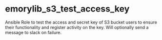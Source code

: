 # emorylib_s3_test_access_key
Ansible Role to test the access and secret key of S3 bucket users to ensure their functionality and register activity on the key. Will optionally send a message to slack on failure.
